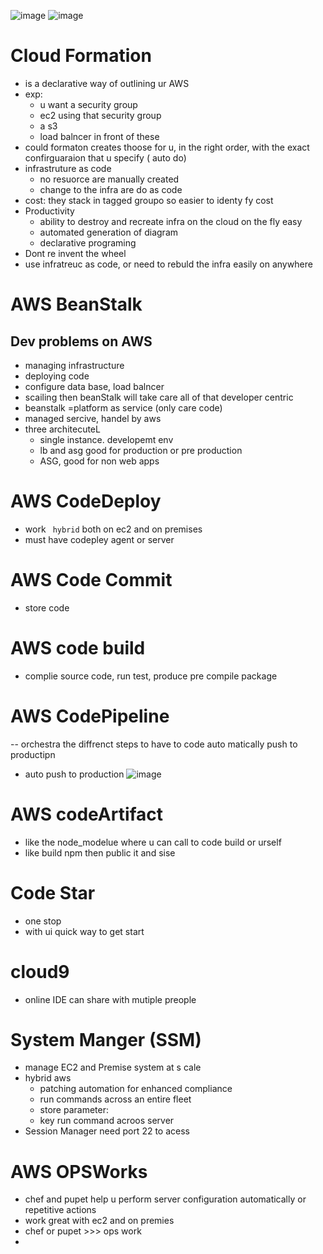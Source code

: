 ![image](https://github.com/NghiaDangTran/AWS-Certified-Cloud-Practitioner-CLF-C01/assets/33323750/1e7b671f-ada4-42d3-81df-e12a9d303dc4)
![image](https://github.com/NghiaDangTran/AWS-Certified-Cloud-Practitioner-CLF-C01/assets/33323750/34beb739-9312-4b2f-9698-39c1ac85e6d4)


# Cloud Formation
 - is a declarative way of outlining ur AWS
 - exp:
     - u want a security group
     - ec2 using that security group
     - a s3
     - load balncer in front of these
  - could formaton creates thoose for u, in the right order, with the exact confirguaraion that u specify ( auto do)
  - infrastruture as code
      - no resuorce are manually created
      - change to the infra are do as code
  - cost: they stack in tagged groupo so easier to identy fy cost
  - Productivity
      - ability to destroy and recreate infra on the cloud on the fly easy
      - automated generation of diagram
      - declarative programing
  - Dont re invent the wheel
 - use infratreuc as code, or need to rebuld the infra easily on anywhere
# AWS BeanStalk
 ## Dev problems on AWS
  - managing infrastructure
  - deploying code
  - configure data base, load balncer
  - scailing
 then beanStalk will take care all of that developer centric
 - beanstalk =platform as service (only care code)
 - managed sercive, handel by aws
 - three architecuteL
     - single instance. developemt env
     - lb and asg good for production or pre production
     - ASG, good for non web apps
# AWS CodeDeploy
 - work ` hybrid` both on ec2 and on premises
 - must have codepley agent or server
# AWS Code Commit
 - store code
# AWS code build
 - complie source code, run test, produce pre compile package
# AWS CodePipeline
 -- orchestra the diffrenct steps to have to code auto matically push to productipn
 - auto push to production
![image](https://github.com/NghiaDangTran/AWS-Certified-Cloud-Practitioner-CLF-C01/assets/33323750/d98b5d33-e014-4ddc-9f7d-3e7417d5afd9)
# AWS codeArtifact
 - like the node_modelue where u can call to code build or urself
 - like build npm then public it and sise
# Code Star
 - one stop
 - with ui quick way to get start
# cloud9
 - online IDE can share with mutiple preople
# System Manger (SSM)
 - manage EC2 and Premise system at s cale
 - hybrid aws
   - patching automation for enhanced compliance
   - run commands across an entire fleet
   - store parameter:
   - key run command acroos server
 - Session Manager need port 22 to acess
# AWS OPSWorks
 - chef and pupet help u perform server configuration automatically or repetitive actions
 - work great with ec2 and on premies
 - chef or pupet >>> ops work
 - 
